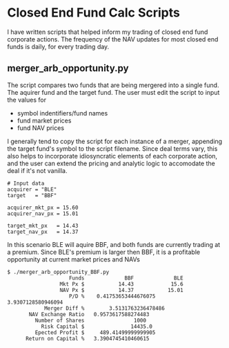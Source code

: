# Closed End Fund Calc Scripts

I have written scripts that helped inform my trading of closed end fund corporate actions.
The frequency of the NAV updates for most closed end funds is daily, for every trading day.

## merger_arb_opportunity.py

The script compares two funds that are being mergered into a single fund. The aquirer fund and the target fund.
The user must edit the script to input the values for 

- symbol indentifiers/fund names
- fund market prices
- fund NAV prices

I generally tend to copy the script for each instance of a merger, appending the target fund's symbol to the script filename. 
Since deal terms vary, this also helps to incorporate idiosyncratic elements of each corporate action, and the user can extend the pricing and analytic logic to accomodate the deal if it's not vanilla.

```
# Input data
acquirer = "BLE"
target   = "BBF"

acquirer_mkt_px = 15.60
acquirer_nav_px = 15.01

target_mkt_px   = 14.43
target_nav_px   = 14.37
```
In this scenario BLE will aquire BBF, and both funds are currently trading at a premium.
Since BLE's premium is larger then BBF, it is a profitable opportunity at current market prices and NAVs
```
$ ./merger_arb_opportunity_BBF.py
                    Funds             BBF             BLE
                 Mkt Px $           14.43            15.6
                 NAV Px $           14.37           15.01
                    P/D %    0.41753653444676075      3.9307128580946094
            Merger Diff %        3.5131763236478486
       NAV Exchange Ratio   0.9573617588274483
         Number of Shares                1000
           Risk Capital $               14435.0
         Epected Profit $     489.41499999999905
      Return on Capital %   3.3904745410460615

```
